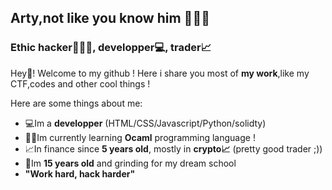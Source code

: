## **Arty**,not like you know him 👨🏻‍💻
### Ethic hacker👨🏻‍💻, developper💻, trader📈


Hey👋! Welcome to my github ! Here i share you most of **my work**,like my CTF,codes and other cool things !

Here are some things about me:

- 💻Im a **developper** (HTML/CSS/Javascript/Python/solidty)
- 👨‍🎓Im currently learning **Ocaml** programming language !
- 📈In finance since **5 years old**, mostly in **crypto📈** (pretty good trader ;))
- 🚀Im **15 years old** and grinding for my dream school
- **"Work hard, hack harder"**

